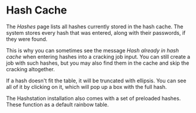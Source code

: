 Hash Cache
==========

The _Hashes_ page lists all hashes currently stored in the hash cache. The system stores every hash that was entered, along with their passwords, if they were found.

This is why you can sometimes see the message _Hash already in hash cache_ when entering hashes into a cracking job input. You can still create a job with such hashes, but you may also find them in the cache and skip the cracking altogether.

If a hash doesn't fit the table, it will be truncated with ellipsis. You can see all of it by clicking on it, which will pop up a box with the full hash.

The Hashstation installation also comes with a set of preloaded hashes. These function as a default rainbow table.
